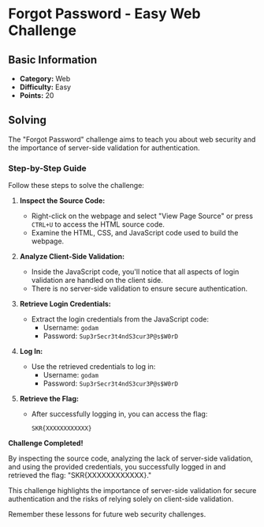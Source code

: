 # Forgot Password - Easy Web Challenge

## Basic Information
- **Category:** Web
- **Difficulty:** Easy
- **Points:** 20

## Solving
The "Forgot Password" challenge aims to teach you about web security and the importance of server-side validation for authentication.

### Step-by-Step Guide

Follow these steps to solve the challenge:

1. **Inspect the Source Code:**
   - Right-click on the webpage and select "View Page Source" or press `CTRL+U` to access the HTML source code.
   - Examine the HTML, CSS, and JavaScript code used to build the webpage.

2. **Analyze Client-Side Validation:**
   - Inside the JavaScript code, you'll notice that all aspects of login validation are handled on the client side.
   - There is no server-side validation to ensure secure authentication.

3. **Retrieve Login Credentials:**
   - Extract the login credentials from the JavaScript code:
     - Username: `godam`
     - Password: `Sup3rSecr3t4ndS3cur3P@s$W0rD`

4. **Log In:**
   - Use the retrieved credentials to log in:
     - Username: `godam`
     - Password: `Sup3rSecr3t4ndS3cur3P@s$W0rD`

5. **Retrieve the Flag:**
   - After successfully logging in, you can access the flag:
     ```
     SKR{XXXXXXXXXXXX}
     ```

**Challenge Completed!**

By inspecting the source code, analyzing the lack of server-side validation, and using the provided credentials, you successfully logged in and retrieved the flag: "SKR{XXXXXXXXXXXX}."

This challenge highlights the importance of server-side validation for secure authentication and the risks of relying solely on client-side validation.

Remember these lessons for future web security challenges.

